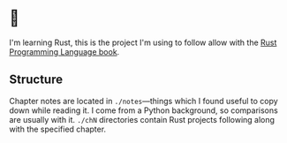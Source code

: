 # 👋

I'm learning Rust, this is the project I'm using to follow allow with the [Rust Programming Language book](https://doc.rust-lang.org/book/title-page.html).

## Structure

Chapter notes are located in `./notes`—things which I found useful to copy down while reading it. I come from a Python background, so comparisons are usually with it. `./chN` directories contain Rust projects following along with the specified chapter.
